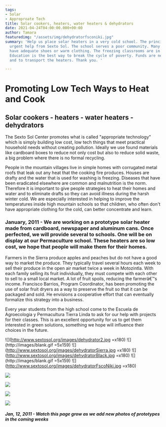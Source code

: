 ```yaml
---
tags:
- Solar
- Approproate Tech
title: Solar cookers, heaters, water heaters & dehydrators
date: 2021-04-24T04:00:00.000+00:00
author: Tamara
featuredimg: "/assets/img/dehydratorfsconiki.jpg"
summary: 'Help us place solar heaters in a very cold school. The principal has requested
  urgent help from Sexto Sol. The school serves a poor community. Many children don''t
  have adequate shoes or warm clothing. The freezing classrooms are in disrepair.
  Education is the best way to break the cycle of poverty. Funds are needed for supplies
  and to transport the heaters. Thank you. '

---
```

# Promoting Low Tech Ways to Heat and Cook

## Solar cookers - heaters - water heaters - dehydrators

The Sexto Sol Center promotes what is called "appropriate technology" which is simply building low cost, low tech things that meet practical household needs without creating pollution. Ideally we use found materials like cardboard boxes to reduce not only cost but also to reduce solid waste, a big problem where there is no formal recycling.

People in the mountain villages live in simple homes with corrugated metal roofs that leak out any heat that the cooking fire produces. Houses are drafty and the water that is used for washing is freezing. Diseases that have been eradicated elsewhere are common and malnutrition is the norm. Therefore it is important to give people strategies to heat their homes and water and to eliminate drafts so they can avoid illness during the harsh winter cold. We are especially interested in helping to improve the temperatures inside high mountain schools so that children, who often don't have appropriate clothing for the cold, can better concentrate and learn.

### January, 2011 - We are working on a prototype solar heater made from cardboard, newspaper and aluminum cans. Once perfected, we will provide several to schools. One will be on display at our Permaculture school. These heaters are so low cost, we hope that people will make them for their homes.

Farmers in the Sierra produce apples and peaches but do not have a good way to market the produce. They typically travel several hours each week to sell their produce in the open air market twice a week in Motozintla. With each family selling its fruit individually, they must compete with each other to sell to a small local market. A lot of fruit spoils, reducing the farmerâ€™s income. Francisco Barrios, Program Coordinator, has been promoting the use of solar fruit dryers as a way to preserve the fruit so that it can be packaged and sold. He envisions a cooperative effort that can eventually formalize this strategy into a business.

Every year students from the high school come to the Escuela de Agroecologia y Permacultura Tierra Linda to ask for our help with projects for their classes. This is an excellent opportunity for us to get them interested in green solutions, something we hope will influence their choices in the future.

![](http://www.sextosol.org/images/dehydrator2.jpg =x180) ![](http://images/blank.gif =5x159) ![](http://www.sextosol.org/images/dehydratorSierra.jpg =x180) ![](http://www.sextosol.org/images/dehydratorBlack.jpg =x180) ![](http://images/blank.gif =5x159) ![](http://www.sextosol.org/images/dehydratorFscoNiki.jpg =x180)

![](/assets/img/dehydrator2-1.jpg)

![](/assets/img/dehydratorsierra.jpg)

![](/assets/img/dehydratorblack.jpg)

![](/assets/img/dehydratorfsconiki.jpg)

##### Jan, 12, 2011 - Watch this page grow as we add new photos of prototypes in the coming weeks